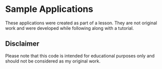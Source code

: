 # Sample Applications

These applications were created as part of a lesson. They are not original work and were developed while following along with a tutorial.

## Disclaimer

Please note that this code is intended for educational purposes only and should not be considered as my original work.
